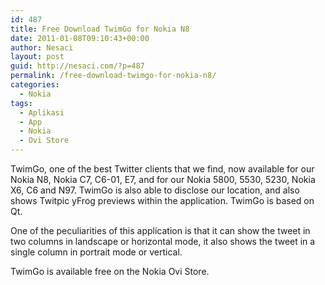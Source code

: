 ```yaml
---
id: 487
title: Free Download TwimGo for Nokia N8
date: 2011-01-08T09:10:43+00:00
author: Nesaci
layout: post
guid: http://nesaci.com/?p=487
permalink: /free-download-twimgo-for-nokia-n8/
categories:
  - Nokia
tags:
  - Aplikasi
  - App
  - Nokia
  - Ovi Store
---
```

TwimGo, one of the best Twitter clients that we find, now available for our Nokia N8, Nokia C7, C6-01, E7, and for our Nokia 5800, 5530, 5230, Nokia X6, C6 and N97. TwimGo is also able to disclose our location, and also shows Twitpic yFrog previews within the application. TwimGo is based on Qt.

One of the peculiarities of this application is that it can show the tweet in two columns in landscape or horizontal mode, it also shows the tweet in a single column in portrait mode or vertical.

<p style="text-align: justify;">
  TwimGo is available free on the Nokia Ovi Store.
</p>